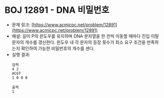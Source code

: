 # BOJ 12891 - DNA 비밀번호

- 문제 링크: [https://www.acmicpc.net/problem/12891](https://www.acmicpc.net/problem/12891)
- 해설: 길이 P의 윈도우를 유지하며 DNA 문자열을 한 칸씩 이동할 때마다 진입·이탈 문자의 개수를 갱신한다. 윈도우 내 각 문자의 등장 횟수가 최소 요구 조건을 만족하는지 확인하여 가능한 비밀번호의 개수를 센다.
- 실행 결과:
  ```text
  입력
  4 2
  ACGT
  1 0 0 0

  출력
  1
  ```
